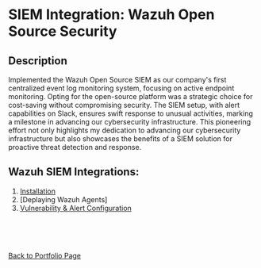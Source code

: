 <h1>SIEM Integration: Wazuh Open Source Security</h1>


<h2>Description</h2>

Implemented the Wazuh Open Source SIEM as our company's first centralized event log monitoring system, focusing on active endpoint monitoring. Opting for the open-source platform was a strategic choice for cost-saving without compromising security. The SIEM setup, with alert capabilities on Slack, ensures swift response to unusual activities, marking a milestone in advancing our cybersecurity infrastructure. This pioneering effort not only highlights my dedication to advancing our cybersecurity infrastructure but also showcases the benefits of a SIEM solution for proactive threat detection and response.
<br />


<h2>Wazuh SIEM Integrations:</h2>

1. [Installation](https://github.com/georgecyberli/WazuhInstallation)
2. [Deplaying Wazuh Agents]
3. [Vulnerability & Alert Configuration](https://github.com/georgecyberli/VulnerabilityAlertConf)


<br />
<br />
<br />


<a href="https://github.com/georgecyberli" class="button icon back">Back to Portfolio Page</a>
